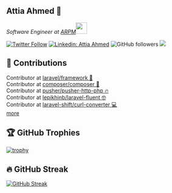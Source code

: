 <h2>Attia Ahmed 👋</h2>
<p><em>Software Engineer at <a href="https://www.arpm.co/">ARPM</a><img src="https://media.giphy.com/media/WUlplcMpOCEmTGBtBW/giphy.gif" width="30"> 
</em></p>

[![Twitter Follow](https://img.shields.io/twitter/follow/Attia_A_Ahmed?label=Follow)](https://twitter.com/intent/follow?screen_name=Attia_A_Ahmed)
[![Linkedin: Attia Ahmed](https://img.shields.io/badge/-linkedin-blue?style=flat-square&logo=Linkedin&logoColor=white&link=https://www.linkedin.com/in/attia-ahmed-271254b0/)](https://www.linkedin.com/in/attia-ahmed-271254b0/)
![GitHub followers](https://img.shields.io/github/followers/Attia-Ahmed?label=Follow&style=social)
![](https://visitor-badge.glitch.me/badge?page_id=Attia-Ahmed)

## 🚀 Contributions
Contributor at [laravel/framework 💪](https://github.com/laravel/framework/pull/41257) 
<br>
Contributor at [composer/composer 🚀](https://github.com/composer/composer/pull/11550) 
<br>
Contributor at [pusher/pusher-http-php 🔥](https://github.com/pusher/pusher-http-php/pull/324)
 <br>
Contributor at [lepikhinb/laravel-fluent 🤓](https://github.com/lepikhinb/laravel-fluent/pull/28)
 <br>
Contributor at [laravel-shift/curl-converter 💻](https://github.com/laravel-shift/curl-converter/pulls?q=is%3Apr+is%3Amerged+author%3Aattia-ahmed)
 <br>
[more](https://github.com/Attia-Ahmed?tab=repositories)

## 🏆 GitHub Trophies

[![trophy](https://github-profile-trophy.vercel.app/?username=Attia-Ahmed&rank=SECRET,SSS,SS,S,AAA,AA,A&theme=nord&column=6)](https://github.com/Attia-Ahmed)

## 🔥 GitHub Streak

[![GitHub Streak](https://github-readme-streak-stats.herokuapp.com?user=Attia-Ahmed&theme=synthwave&date_format=M%20j%5B%2C%20Y%5D)](https://github.com/Attia-Ahmed)
